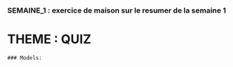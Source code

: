 ### SEMAINE_1 : exercice de maison sur le resumer de la semaine 1
# THEME : QUIZ

```text
### Models:
 










```
